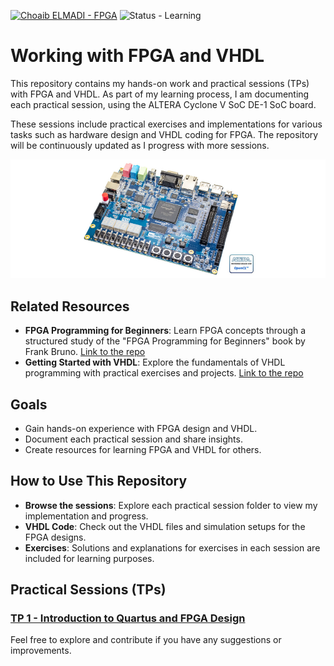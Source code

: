 [![Choaib ELMADI - FPGA](https://img.shields.io/badge/Choaib_ELMADI-FPGA-8800dd)](https://elmadichoaib.vercel.app) ![Status - Learning](https://img.shields.io/badge/Status-Learning-2bd729)

# Working with FPGA and VHDL

This repository contains my hands-on work and practical sessions (TPs) with FPGA and VHDL. As part of my learning process, I am documenting each practical session, using the ALTERA Cyclone V SoC DE-1 SoC board.

These sessions include practical exercises and implementations for various tasks such as hardware design and VHDL coding for FPGA. The repository will be continuously updated as I progress with more sessions.

<div align="center">

![ALTERA Cyclone V SoC DE-1 SoC Board](./Images/ALTERA-cyclone-v-SoC-de-1-board.png)

</div>

## Related Resources

- **FPGA Programming for Beginners**: Learn FPGA concepts through a structured study of the "FPGA Programming for Beginners" book by Frank Bruno. [Link to the repo](https://github.com/Choaib-ELMADI/fpga-programming-for-beginners)
- **Getting Started with VHDL**: Explore the fundamentals of VHDL programming with practical exercises and projects. [Link to the repo](https://github.com/Choaib-ELMADI/getting-started-with-vhdl)

## Goals

- Gain hands-on experience with FPGA design and VHDL.
- Document each practical session and share insights.
- Create resources for learning FPGA and VHDL for others.

## How to Use This Repository

- **Browse the sessions**: Explore each practical session folder to view my implementation and progress.
- **VHDL Code**: Check out the VHDL files and simulation setups for the FPGA designs.
- **Exercises**: Solutions and explanations for exercises in each session are included for learning purposes.

## Practical Sessions (TPs)

### [TP 1 - Introduction to Quartus and FPGA Design](./TP1/)

Feel free to explore and contribute if you have any suggestions or improvements.
